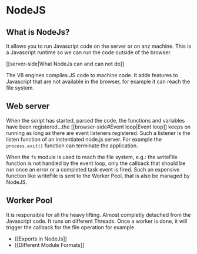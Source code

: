 # NodeJS


## What is NodeJs?
It allows you to run Javascript code on the server or on anz machine. This is a Javascript runtime so we can run the code outside of the browser. 

[[server-side|What NodeJs can and can not do]]

The V8 engines compiles JS code to machine code. It adds features to Javascript that are not available in the browser, for example it can reach the file system. 

## Web server
When the script has started, parsed the code, the functions and variables have been registered...the [[browser-side#Event loop|Event loop]] keeps on running as long as there are event listeners registered. Such a listener is the listen function of an instentiated node.js server. For example the `process.exit()` function can terminate the application. 

When the `fs` module is used to reach the file system, e.g.: the writeFile function is not handled by the event loop, only the callback that should be run once an error or a completed task event is fired. 
Such an expensive function like writeFile is sent to the Worker Pool, that is also be managed by NodeJS. 

## Worker Pool
It is responsible for all the heavy lifting. Almost completly detached from the Javascript code. It runs on different Threads. Once a worker is done, it will trigger the callback for the file operation for example. 

- [[Exports in NodeJs]]
- [[Different Module Formats]]